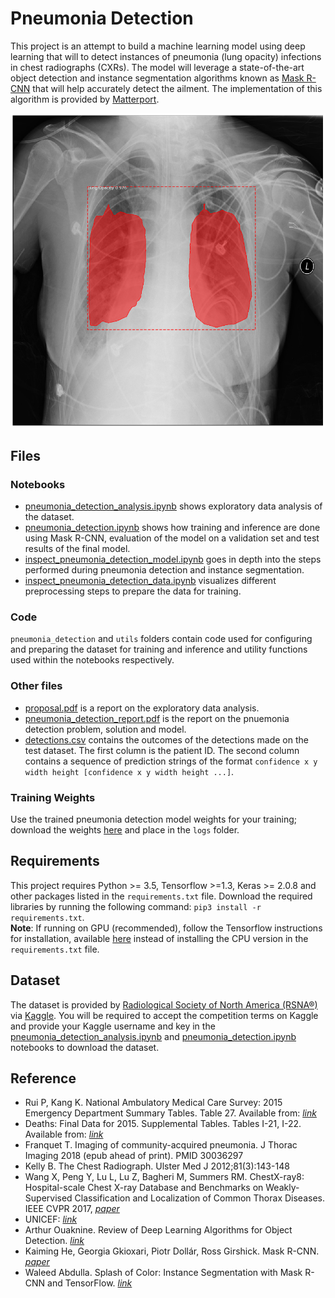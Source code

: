 # Pneumonia Detection #
This project is an attempt to build a machine learning model using deep learning that will to 
detect instances of pneumonia (lung opacity) infections in chest radiographs (CXRs). The model will 
leverage a state-of-the-art object detection and instance segmentation algorithms known as 
[Mask R-CNN](https://arxiv.org/pdf/1703.06870.pdf) that will help accurately detect the ailment. The
implementation of this algorithm is provided by [Matterport](https://github.com/matterport/Mask_RCNN).

![alt text](analysis/final_detection.png)

## Files ##
### Notebooks ###
* [pneumonia_detection_analysis.ipynb](pneumonia_detection_analysis.ipynb) shows exploratory data 
analysis of the dataset.
* [pneumonia_detection.ipynb](pneumonia_detection.ipynb) shows how training and inference are done 
using Mask R-CNN, evaluation of the model on a validation set and test results of the final model.
* [inspect_pneumonia_detection_model.ipynb](inspect_pneumonia_detection_model.ipynb) goes in depth 
into the steps performed during pneumonia detection and instance segmentation.
* [inspect_pneumonia_detection_data.ipynb](inspect_pneumonia_detection_data.ipynb) visualizes 
different preprocessing steps to prepare the data for training.

### Code ###
```pneumonia_detection``` and ```utils``` folders contain code used for configuring and preparing
the dataset for training and inference and utility functions used within the notebooks respectively.

### Other files ###
* [proposal.pdf](proposal.pdf) is a report on the exploratory data analysis.
* [pneumonia_detection_report.pdf](pneumonia_detection_report.pdf) is the report on the pnuemonia
detection problem, solution and model.
* [detections.csv](detections.csv) contains the outcomes of the detections made on the test dataset.
The first column is the patient ID. The second column contains a sequence of prediction strings of
the format ```confidence x y width height [confidence x y width height ...]```.

### Training Weights ###
Use the trained pneumonia detection model weights for your training; download the weights
[here](https://github.com/osaetinevbuoma/pneumonia_detection/releases/download/weights/mask_rcnn_pneumonia_detection.h5) 
and place in the ```logs``` folder. 

## Requirements ##
This project requires Python >= 3.5, Tensorflow >=1.3, Keras >= 2.0.8 and other packages 
listed in the ```requirements.txt``` file. Download the required libraries by running the 
following command: ```pip3 install -r requirements.txt```.<br />
**Note**: If running on GPU (recommended), follow the Tensorflow instructions for installation,
available [here](https://www.tensorflow.org/install/gpu) instead of installing the CPU version in
the ```requirements.txt``` file.

## Dataset ##
The dataset is provided by [Radiological Society of North America (RSNA®)](http://www.rsna.org/) via
[Kaggle](https://www.kaggle.com). You will be required to accept the competition terms on Kaggle 
and provide your Kaggle username and key in the [pneumonia_detection_analysis.ipynb](pneumonia_detection_analysis.ipynb)
and [pneumonia_detection.ipynb](pneumonia_detection.ipynb) notebooks to download the dataset.

## Reference ##
* Rui P, Kang K. National Ambulatory Medical Care Survey: 2015 Emergency Department Summary 
Tables. Table 27. Available from: [*link*](www.cdc.gov/nchs/data/nhamcs/web_tables/2015_ed_web_tables.pdf)
* Deaths: Final Data for 2015. Supplemental Tables. Tables I-21, I-22. Available from: [*link*](www.cdc.gov/nchs/data/nvsr/nvsr66/nvsr66_06_tables.pdf)
* Franquet T. Imaging of community-acquired pneumonia. J Thorac Imaging 2018 
(epub ahead of print). PMID 30036297
* Kelly B. The Chest Radiograph. Ulster Med J 2012;81(3):143-148
* Wang X, Peng Y, Lu L, Lu Z, Bagheri M, Summers RM. ChestX-ray8: Hospital-scale Chest X-ray 
Database and Benchmarks on Weakly-Supervised Classification and Localization of Common Thorax 
Diseases. IEEE CVPR 2017, [*paper*](http://openaccess.thecvf.com/content_cvpr_2017/papers/Wang_ChestX-ray8_Hospital-Scale_Chest_CVPR_2017_paper.pdf)
* UNICEF: [*link*](https://www.unicef.org/media/media_89995.html)
* Arthur Ouaknine. Review of Deep Learning Algorithms for Object Detection. [*link*](https://medium.com/comet-app/review-of-deep-learning-algorithms-for-object-detection-c1f3d437b852)
* Kaiming He, Georgia Gkioxari, Piotr Dollár, Ross Girshick. Mask R-CNN. [*paper*](https://arxiv.org/pdf/1703.06870.pdf)
* Waleed Abdulla. Splash of Color: Instance Segmentation with Mask R-CNN and TensorFlow. [*link*](https://engineering.matterport.com/splash-of-color-instance-segmentation-with-mask-r-cnn-and-tensorflow-7c761e238b46)